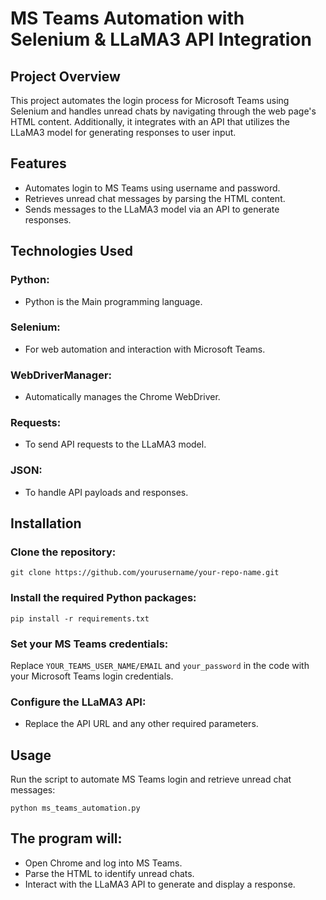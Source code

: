 # MS Teams Automation with Selenium & LLaMA3 API Integration

## Project Overview
This project automates the login process for Microsoft Teams using Selenium and handles unread chats by navigating through the web page's HTML content. Additionally, it integrates with an API that utilizes the LLaMA3 model for generating responses to user input.

## Features
- Automates login to MS Teams using username and password.
- Retrieves unread chat messages by parsing the HTML content.
- Sends messages to the LLaMA3 model via an API to generate responses.

## Technologies Used
  ### Python: 
  - Python is the Main programming language.
  ### Selenium: 
  - For web automation and interaction with Microsoft Teams.
  ### WebDriverManager:
  - Automatically manages the Chrome WebDriver.
  ### Requests: 
  - To send API requests to the LLaMA3 model.
  ### JSON: 
  - To handle API payloads and responses.

## Installation
  ### Clone the repository:
```
git clone https://github.com/yourusername/your-repo-name.git
```
  
  ### Install the required Python packages:

```
pip install -r requirements.txt
```
  ### Set your MS Teams credentials:

Replace `YOUR_TEAMS_USER_NAME/EMAIL` and `your_password` in the code with your Microsoft Teams login credentials.
  ### Configure the LLaMA3 API:
  - Replace the API URL and any other required parameters.
## Usage
  Run the script to automate MS Teams login and retrieve unread chat messages:
```
python ms_teams_automation.py
```

## The program will:

- Open Chrome and log into MS Teams.
- Parse the HTML to identify unread chats.
- Interact with the LLaMA3 API to generate and display a response.
